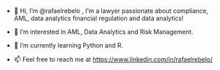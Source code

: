 - 👋 Hi, I’m @rafaelrebelo , I'm a lawyer passionate about compliance, AML, data analytics financial regulation and data analytics!

- 👀 I’m interested in AML, Data Analytics and Risk Management.

- 🌱 I’m currently learning Python and R.

- 📫 Feel free to reach me at <link> https://www.linkedin.com/in/rafaelrebelo/ </link>
